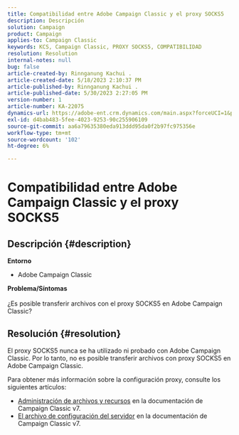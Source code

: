 ```yaml
---
title: Compatibilidad entre Adobe Campaign Classic y el proxy SOCKS5
description: Descripción
solution: Campaign
product: Campaign
applies-to: Campaign Classic
keywords: KCS, Campaign Classic, PROXY SOCKS5, COMPATIBILIDAD
resolution: Resolution
internal-notes: null
bug: false
article-created-by: Rinnganung Kachui .
article-created-date: 5/18/2023 2:10:37 PM
article-published-by: Rinnganung Kachui .
article-published-date: 5/30/2023 2:27:05 PM
version-number: 1
article-number: KA-22075
dynamics-url: https://adobe-ent.crm.dynamics.com/main.aspx?forceUCI=1&pagetype=entityrecord&etn=knowledgearticle&id=b10cebbe-85f5-ed11-8848-6045bd0063aa
exl-id: d4bab483-5fee-4023-9253-90c255906109
source-git-commit: aa6a79635380eda913ddd95da0f2b97fc975356e
workflow-type: tm+mt
source-wordcount: '102'
ht-degree: 6%

---
```


# Compatibilidad entre Adobe Campaign Classic y el proxy SOCKS5

## Descripción {#description}

<b>Entorno</b>
- Adobe Campaign Classic

<b>Problema/Síntomas</b><br><br>¿Es posible transferir archivos con el proxy SOCKS5 en Adobe Campaign Classic?<br>

## Resolución {#resolution}


El proxy SOCKS5 nunca se ha utilizado ni probado con Adobe Campaign Classic. Por lo tanto, no es posible transferir archivos con proxy SOCKS5 en Adobe Campaign Classic.

Para obtener más información sobre la configuración proxy, consulte los siguientes artículos:

- [Administración de archivos y recursos](https://experienceleague.adobe.com/docs/campaign-classic/using/installing-campaign-classic/additional-configurations/file-res-management.html) en la documentación de Campaign Classic v7.
- [El archivo de configuración del servidor](https://experienceleague.adobe.com/docs/campaign-classic/using/installing-campaign-classic/appendices/the-server-configuration-file.html) en la documentación de Campaign Classic v7.
